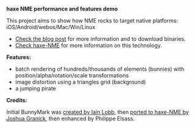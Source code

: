 **haxe NME performance and features demo**

This project aims to show how NME rocks to target native platforms: iOS/Android/webos/Mac/Win/Linux

 - [Check the blog post][1] for more information and to download binaries.
 - [Check haxe-NME][2] for more information on this technology.

**Features:**

 - batch rendering of hundreds/thousands of elements (bunnies) with position/alpha/rotation/scale transformations
 - image distortion using a triangles grid (background)
 - a jumping pirate

**Credits:**

Initial BunnyMark was [created by Iain Lobb][3], then [ported to haxe-NME by Joshua Granick][4], then enhanced by Philippe Elsass.

[1]: http://philippe.elsass.me/2011/11/nme-ready-for-the-show/
[2]: http://haxenme.org
[3]: http://blog.iainlobb.com/2010/11/display-list-vs-blitting-results.html
[4]: http://www.joshuagranick.com/blog/?p=508
